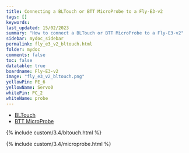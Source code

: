 ```yaml
---
title: Connecting a BLTouch or BTT MicroProbe to a Fly-E3-v2
tags: []
keywords: 
last_updated: 15/02/2023
summary: "How to connect a BLTouch or BTT MicroProbe to a Fly-E3-v2"
sidebar: mydoc_sidebar
permalink: fly_e3_v2_bltouch.html
folder: mydoc
comments: false
toc: false
datatable: true
boardname: Fly-E3-v2
image: "fly_e3_v2_bltouch.png"
yellowPin: PE_6
yellowName: Servo0
whitePin: PC_2
whiteName: probe
---
```


<ul id="profileTabs" class="nav nav-tabs">
  <li class="active"><a class="noCrossRef" href="#bltouch" data-toggle="tab">BLTouch</a></li>  
	<li><a class="noCrossRef" href="#micro" data-toggle="tab">BTT MicroProbe</a></li>
</ul>
  <div class="tab-content">
<div role="tabpanel" class="tab-pane active" id="bltouch" markdown="1">

{% include custom/3.4/bltouch.html %}

</div>

<div role="tabpanel" class="tab-pane" id="micro" markdown="1">

{% include custom/3.4/microprobe.html %}

</div>

</div>
